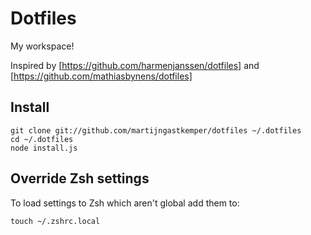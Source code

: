# Dotfiles

My workspace!

Inspired by [https://github.com/harmenjanssen/dotfiles] and [https://github.com/mathiasbynens/dotfiles]

## Install

    git clone git://github.com/martijngastkemper/dotfiles ~/.dotfiles
    cd ~/.dotfiles
    node install.js

## Override Zsh settings

To load settings to Zsh which aren't global add them to:

    touch ~/.zshrc.local
